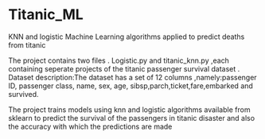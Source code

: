 # Titanic_ML
KNN and logistic Machine Learning algorithms applied to predict deaths from titanic 

The project contains two files . Logistic.py and titanic_knn.py ,each containing seperate projects of the titanic passenger survival dataset .
Dataset description:The dataset has a set of 12 columns ,namely:passenger ID, passenger class, name, sex, age, sibsp,parch,ticket,fare,embarked and survived.

The project trains models using knn and logistic algorithms available from sklearn to predict the survival of the passengers in titanic disaster and also the accuracy with which the predictions are made
